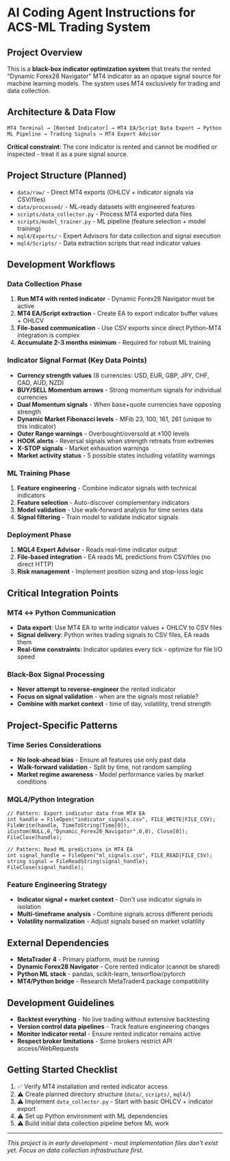 # AI Coding Agent Instructions for ACS-ML Trading System

## Project Overview
This is a **black-box indicator optimization system** that treats the rented "Dynamic Forex28 Navigator" MT4 indicator as an opaque signal source for machine learning models. The system uses MT4 exclusively for trading and data collection.

## Architecture & Data Flow
```
MT4 Terminal → [Rented Indicator] → MT4 EA/Script Data Export → Python ML Pipeline → Trading Signals → MT4 Expert Advisor
```

**Critical constraint**: The core indicator is rented and cannot be modified or inspected - treat it as a pure signal source.

## Project Structure (Planned)
- `data/raw/` - Direct MT4 exports (OHLCV + indicator signals via CSV/files)
- `data/processed/` - ML-ready datasets with engineered features
- `scripts/data_collector.py` - Process MT4 exported data files
- `scripts/model_trainer.py` - ML pipeline (feature selection + model training)
- `mql4/Experts/` - Expert Advisors for data collection and signal execution
- `mql4/Scripts/` - Data extraction scripts that read indicator values

## Development Workflows

### Data Collection Phase
1. **Run MT4 with rented indicator** - Dynamic Forex28 Navigator must be active
2. **MT4 EA/Script extraction** - Create EA to export indicator buffer values + OHLCV
3. **File-based communication** - Use CSV exports since direct Python-MT4 integration is complex
4. **Accumulate 2-3 months minimum** - Required for robust ML training

### Indicator Signal Format (Key Data Points)
- **Currency strength values** (8 currencies: USD, EUR, GBP, JPY, CHF, CAD, AUD, NZD)
- **BUY/SELL Momentum arrows** - Strong momentum signals for individual currencies
- **Dual Momentum signals** - When base+quote currencies have opposing strength
- **Dynamic Market Fibonacci levels** - MFib 23, 100, 161, 261 (unique to this indicator)
- **Outer Range warnings** - Overbought/oversold at ±100 levels  
- **HOOK alerts** - Reversal signals when strength retreats from extremes
- **X-STOP signals** - Market exhaustion warnings
- **Market activity status** - 5 possible states including volatility warnings

### ML Training Phase
1. **Feature engineering** - Combine indicator signals with technical indicators
2. **Feature selection** - Auto-discover complementary indicators
3. **Model validation** - Use walk-forward analysis for time series data
4. **Signal filtering** - Train model to validate indicator signals

### Deployment Phase
1. **MQL4 Expert Advisor** - Reads real-time indicator output
2. **File-based integration** - EA reads ML predictions from CSV/files (no direct HTTP)
3. **Risk management** - Implement position sizing and stop-loss logic

## Critical Integration Points

### MT4 ↔ Python Communication
- **Data export**: Use MT4 EA to write indicator values + OHLCV to CSV files
- **Signal delivery**: Python writes trading signals to CSV files, EA reads them
- **Real-time constraints**: Indicator updates every tick - optimize for file I/O speed

### Black-Box Signal Processing
- **Never attempt to reverse-engineer** the rented indicator
- **Focus on signal validation** - when are the signals most reliable?
- **Combine with market context** - time of day, volatility, trend strength

## Project-Specific Patterns

### Time Series Considerations
- **No look-ahead bias** - Ensure all features use only past data
- **Walk-forward validation** - Split by time, not random sampling
- **Market regime awareness** - Model performance varies by market conditions

### MQL4/Python Integration
```mql4
// Pattern: Export indicator data from MT4 EA
int handle = FileOpen("indicator_signals.csv", FILE_WRITE|FILE_CSV);
FileWrite(handle, TimeToString(Time[0]), iCustom(NULL,0,"Dynamic_Forex28_Navigator",0,0), Close[0]);
FileClose(handle);

// Pattern: Read ML predictions in MT4 EA  
int signal_handle = FileOpen("ml_signals.csv", FILE_READ|FILE_CSV);
string signal = FileReadString(signal_handle);
FileClose(signal_handle);
```

### Feature Engineering Strategy
- **Indicator signal + market context** - Don't use indicator signals in isolation
- **Multi-timeframe analysis** - Combine signals across different periods
- **Volatility normalization** - Adjust signals based on market volatility

## External Dependencies
- **MetaTrader 4** - Primary platform, must be running
- **Dynamic Forex28 Navigator** - Core rented indicator (cannot be shared)
- **Python ML stack** - pandas, scikit-learn, tensorflow/pytorch
- **MT4/Python bridge** - Research MetaTrader4 package compatibility

## Development Guidelines
- **Backtest everything** - No live trading without extensive backtesting
- **Version control data pipelines** - Track feature engineering changes
- **Monitor indicator rental** - Ensure rented indicator remains active
- **Respect broker limitations** - Some brokers restrict API access/WebRequests

## Getting Started Checklist
1. ✅ Verify MT4 installation and rented indicator access
2. ⚠️ Create planned directory structure (`data/`, `scripts/`, `mql4/`)
3. ⚠️ Implement `data_collector.py` - Start with basic OHLCV + indicator export
4. ⚠️ Set up Python environment with ML dependencies
5. ⚠️ Build initial data collection pipeline before ML work

---
*This project is in early development - most implementation files don't exist yet. Focus on data collection infrastructure first.*
